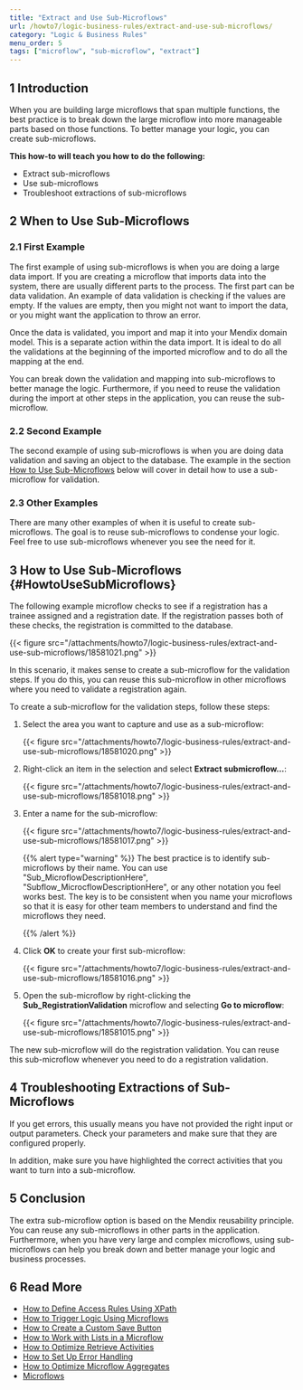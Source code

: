 ```yaml
---
title: "Extract and Use Sub-Microflows"
url: /howto7/logic-business-rules/extract-and-use-sub-microflows/
category: "Logic & Business Rules"
menu_order: 5
tags: ["microflow", "sub-microflow", "extract"]
---
```


## 1 Introduction

When you are building large microflows that span multiple functions, the best practice is to break down the large microflow into more manageable parts based on those functions. To better manage your logic, you can create sub-microflows. 

**This how-to will teach you how to do the following:**

* Extract sub-microflows
* Use sub-microflows
* Troubleshoot extractions of sub-microflows

## 2 When to Use Sub-Microflows

### 2.1 First Example

The first example of using sub-microflows is when you are doing a large data import. If you are creating a microflow that imports data into the system, there are usually different parts to the process. The first part can be data validation. An example of data validation is checking if the values are empty. If the values are empty, then you might not want to import the data, or you might want the application to throw an error.

Once the data is validated, you import and map it into your Mendix domain model. This is a separate action within the data import. It is ideal to do all the validations at the beginning of the imported microflow and to do all the mapping at the end.

You can break down the validation and mapping into sub-microflows to better manage the logic. Furthermore, if you need to reuse the validation during the import at other steps in the application, you can reuse the sub-microflow.

### 2.2 Second Example

The second example of using sub-microflows is when you are doing data validation and saving an object to the database. The example in the section [How to Use Sub-Microflows](#HowtoUseSubMicroflows) below will cover in detail how to use a sub-microflow for validation.

### 2.3 Other Examples

There are many other examples of when it is useful to create sub-microflows. The goal is to reuse sub-microflows to condense your logic. Feel free to use sub-microflows whenever you see the need for it.

## 3 How to Use Sub-Microflows {#HowtoUseSubMicroflows}

The following example microflow checks to see if a registration has a trainee assigned and a registration date. If the registration passes both of these checks, the registration is committed to the database.

{{< figure src="/attachments/howto7/logic-business-rules/extract-and-use-sub-microflows/18581021.png" >}}

In this scenario, it makes sense to create a sub-microflow for the validation steps. If you do this, you can reuse this sub-microflow in other microflows where you need to validate a registration again.

To create a sub-microflow for the validation steps, follow these steps:

1. Select the area you want to capture and use as a sub-microflow:

    {{< figure src="/attachments/howto7/logic-business-rules/extract-and-use-sub-microflows/18581020.png" >}}

2. Right-click an item in the selection and select **Extract submicroflow...**:

    {{< figure src="/attachments/howto7/logic-business-rules/extract-and-use-sub-microflows/18581018.png" >}}

3.  Enter a name for the sub-microflow:

	{{< figure src="/attachments/howto7/logic-business-rules/extract-and-use-sub-microflows/18581017.png" >}}

	{{% alert type="warning" %}} The best practice is to identify sub-microflows by their name. You can use "Sub_MicroflowDescriptionHere", "Subflow_MicrocflowDescriptionHere", or any other notation you feel works best. The key is to be consistent when you name your microflows so that it is easy for other team members to understand and find the microflows they need.

	{{% /alert %}}
4. Click **OK** to create your first sub-microflow:

    {{< figure src="/attachments/howto7/logic-business-rules/extract-and-use-sub-microflows/18581016.png" >}}

5. Open the sub-microflow by right-clicking the **Sub_RegistrationValidation** microflow and selecting **Go to microflow**:

    {{< figure src="/attachments/howto7/logic-business-rules/extract-and-use-sub-microflows/18581015.png" >}}

The new sub-microflow will do the registration validation. You can reuse this sub-microflow whenever you need to do a registration validation. 

## 4 Troubleshooting Extractions of Sub-Microflows

If you get errors, this usually means you have not provided the right input or output parameters. Check your parameters and make sure that they are configured properly. 

In addition, make sure you have highlighted the correct activities that you want to turn into a sub-microflow.

## 5 Conclusion

The extra sub-microflow option is based on the Mendix reusability principle. You can reuse any sub-microflows in other parts in the application. Furthermore, when you have very large and complex microflows, using sub-microflows can help you break down and better manage your logic and business processes.

## 6 Read More

* [How to Define Access Rules Using XPath](/howto7/logic-business-rules/define-access-rules-using-xpath/)
* [How to Trigger Logic Using Microflows](/howto7/logic-business-rules/triggering-logic-using-microflows/)
* [How to Create a Custom Save Button](/howto7/logic-business-rules/create-a-custom-save-button/)
* [How to Work with Lists in a Microflow](/howto7/logic-business-rules/working-with-lists-in-a-microflow/)
* [How to Optimize Retrieve Activities](/howto7/logic-business-rules/optimizing-retrieve-activities/)
* [How to Set Up Error Handling](/howto7/logic-business-rules/set-up-error-handling/)
* [How to Optimize Microflow Aggregates](/howto7/logic-business-rules/optimizing-microflow-aggregates/)
* [Microflows](/refguide7/microflows/)
